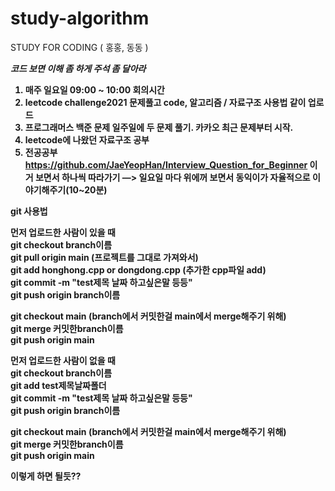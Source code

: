 # study-algorithm
STUDY FOR CODING ( 홍홍, 동동 ) 

<strong> *코드 보면 이해 좀 하게 주석 좀 달아라* <strong/>

1. 매주 일요일 09:00 ~ 10:00 회의시간
2. leetcode challenge2021 문제풀고 code, 알고리즘 / 자료구조 사용법 같이 업로드
3. 프로그래머스 백준 문제 일주일에 두 문제 풀기. 카카오 최근 문제부터 시작.
4. leetcode에 나왔던 자료구조 공부
5. 전공공부 https://github.com/JaeYeopHan/Interview_Question_for_Beginner 이거 보면서 하나씩 따라가기
   —> 일요일 마다 위에꺼 보면서 동익이가 자율적으로 이야기해주기(10~20분)


git 사용법

**먼저 업로드한 사람이 있을 때** <br/>
git checkout branch이름 <br/>
git pull origin main (프로젝트를 그대로 가져와서) <br/>
git add honghong.cpp or dongdong.cpp  (추가한 cpp파일 add) <br/>
git commit -m "test제목 날짜 하고싶은말 등등" <br/>
git push origin branch이름 <br/>

git checkout main (branch에서 커밋한걸 main에서 merge해주기 위해)<br/>
git merge 커밋한branch이름<br/>
git push origin main<br/>


**먼저 업로드한 사람이 없을 때** <br/>
git checkout branch이름 <br/>
git add test제목날짜폴더 <br/>
git commit -m "test제목 날짜 하고싶은말 등등" <br/>
git push origin branch이름 <br/>

git checkout main (branch에서 커밋한걸 main에서 merge해주기 위해) <br/>
git merge 커밋한branch이름 <br/>
git push origin main <br/>

이렇게 하면 될듯??
